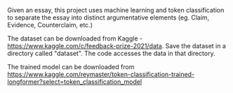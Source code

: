 Given an essay, this project uses machine learning and token classification to separate the essay into distinct argumentative elements (eg. Claim, Evidence, Counterclaim, etc.)

The dataset can be downloaded from Kaggle - https://www.kaggle.com/c/feedback-prize-2021/data. Save the dataset in a directory called "dataset". The code accesses the data in that directory.

The trained model can be downloaded from https://www.kaggle.com/reymaster/token-classification-trained-longformer?select=token_classification_model 